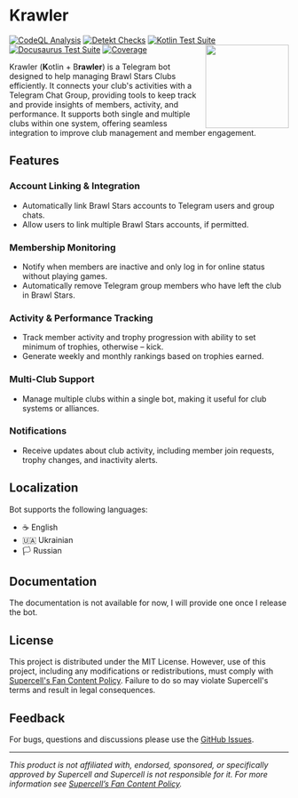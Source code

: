 # Krawler
[![CodeQL Analysis](https://github.com/y9vad9/krawler/actions/workflows/analyse.codeql.yml/badge.svg)](https://github.com/y9vad9/krawler/actions/workflows/analyse.codeql.yml) [![Detekt Checks](https://github.com/y9vad9/krawler/actions/workflows/check.detekt.yml/badge.svg)](https://github.com/y9vad9/krawler/actions/workflows/check.detekt.yml) [![Kotlin Test Suite](https://github.com/y9vad9/krawler/actions/workflows/check.kotlin-tests.yml/badge.svg)](https://github.com/y9vad9/krawler/actions/workflows/check.kotlin-tests.yml) [![Docusaurus Test Suite](https://github.com/y9vad9/krawler/actions/workflows/check.docusaurus-tests.yml/badge.svg)](https://github.com/y9vad9/krawler/actions/workflows/check.docusaurus-tests.yml) [![Coverage](https://codecov.io/gh/y9vad9/krawler/branch/main/graph/badge.svg)](https://codecov.io/gh/y9vad9/krawler)
<img src="https://github.com/user-attachments/assets/4ca759bd-a9e0-4da2-871c-93d80687f98d" alt="" height="150px" align="right" />

Krawler (**K**otlin + B**rawler**) is a Telegram bot designed to help managing Brawl Stars Clubs efficiently. It connects your club's activities with a Telegram Chat Group, providing tools to keep track and provide insights of members, activity, and performance. It supports both single and multiple clubs within one system, offering seamless integration to improve club management and member engagement.


## Features

### Account Linking & Integration
- Automatically link Brawl Stars accounts to Telegram users and group chats.
- Allow users to link multiple Brawl Stars accounts, if permitted.

### Membership Monitoring
- Notify when members are inactive and only log in for online status without playing games.
- Automatically remove Telegram group members who have left the club in Brawl Stars.

### Activity & Performance Tracking
- Track member activity and trophy progression with ability to set minimum of trophies, otherwise – kick.
- Generate weekly and monthly rankings based on trophies earned.

### Multi-Club Support
- Manage multiple clubs within a single bot, making it useful for club systems or alliances.

### Notifications
- Receive updates about club activity, including member join requests, trophy changes, and inactivity alerts.

## Localization
Bot supports the following languages:
- ☕️ English
- 🇺🇦 Ukrainian
- 🏳️ Russian

## Documentation
The documentation is not available for now, I will provide one once I release the bot.

## License
This project is distributed under the MIT License. However, use of this project, including any modifications or redistributions, must comply with [Supercell's Fan Content Policy](https://supercell.com/en/fan-content-policy/). Failure to do so may violate Supercell's terms and result in legal consequences.

## Feedback

For bugs, questions and discussions please use
the [GitHub Issues](https://github.com/y9vad9/krawler/issues).
_______
*This product is not affiliated with, endorsed, sponsored, or specifically approved by Supercell and Supercell is not responsible for it.
For more information see [Supercell’s Fan Content Policy](https://supercell.com/en/fan-content-policy/).*
